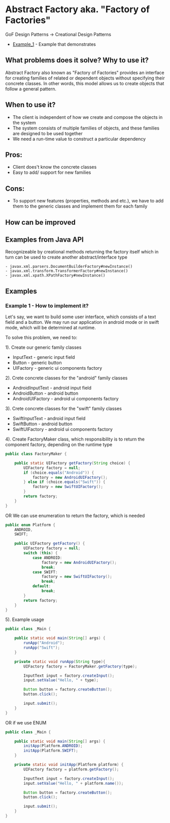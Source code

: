 # Abstract Factory aka. "Factory of Factories"

GoF Design Patterns -> Creational Design Patterns

- [Example_1](https://github.com/Iretha/ebook-design-patterns/tree/master/src/com/smdev/gof/creational/abstract_factory) - Example that demonstrates 

## What problems does it solve? Why to use it?
Abstract Factory also known as "Factory of Factories" provides an interface for creating families of related or dependent objects 
without specifying their concrete classes. In other words, this model allows us to create objects 
that follow a general pattern.

## When to use it?
- The client is independent of how we create and compose the objects in the system
- The system consists of multiple families of objects, and these families are designed to be used together
- We need a run-time value to construct a particular dependency

## Pros:
- Client does't know the concrete classes
- Easy to add/ support for new families

## Cons:
- To support new features (properties, methods and etc.), we have to add them to the generic classes
and implement them for each family

## How can be improved

## Examples from Java API
Recognizeable by creational methods returning the factory itself which in turn can be used to create another abstract/interface type
```
- javax.xml.parsers.DocumentBuilderFactory#newInstance()
- javax.xml.transform.TransformerFactory#newInstance()
- javax.xml.xpath.XPathFactory#newInstance()
```

## Examples

### Example 1 - How to implement it?
Let's say, we want to build some user interface, which consists of a text field and a button.
We may run our application in android mode or in swift mode, which will be determined at runtime.

To solve this problem, we need to:

1). Create our generic family classes
- InputText - generic input field
- Button - generic button
- UIFactory - generic ui components factory

2). Crete concrete classes for the "android" family classes
- AndroidInputText - android input field
- AndroidButton - android button
- AndroidUIFactory - android ui components factory

3). Crete concrete classes for the "swift" family classes
- SwiftInputText - android input field
- SwiftButton - android button
- SwiftUIFactory - android ui components factory

4). Create FactoryMaker class, which responsibility is to return the component factory, depending on the runtime type
```java
public class FactoryMaker {

    public static UIFactory getFactory(String choice) {
        UIFactory factory = null;
        if (choice.equals("Android")) {
            factory = new AndroidUIFactory();
        } else if (choice.equals("Swift")) {
            factory = new SwiftUIFactory();
        }
        return factory;
    }
}
```

OR We can use enumeration to return the factory, which is needed

```java
public enum Platform {
    ANDROID,
    SWIFT;

    public UIFactory getFactory() {
        UIFactory factory = null;
        switch (this) {
            case ANDROID:
                factory = new AndroidUIFactory();
                break;
            case SWIFT:
                factory = new SwiftUIFactory();
                break;
            default:
                break;
        }
        return factory;
    }
}
```

5). Example usage
```java
public class _Main {

    public static void main(String[] args) {
        runApp("Android");
        runApp("Swift");
    }

    private static void runApp(String type){
        UIFactory factory = FactoryMaker.getFactory(type);

        InputText input = factory.createInput();
        input.setValue("Hello, " + type);

        Button button = factory.createButton();
        button.click();

        input.submit();
    }
}
```

OR if we use ENUM
```java
public class _Main {

    public static void main(String[] args) {
        initApp(Platform.ANDROID);
        initApp(Platform.SWIFT);
    }

    private static void initApp(Platform platform) {
        UIFactory factory = platform.getFactory();

        InputText input = factory.createInput();
        input.setValue("Hello, " + platform.name());

        Button button = factory.createButton();
        button.click();

        input.submit();
    }
}
```



